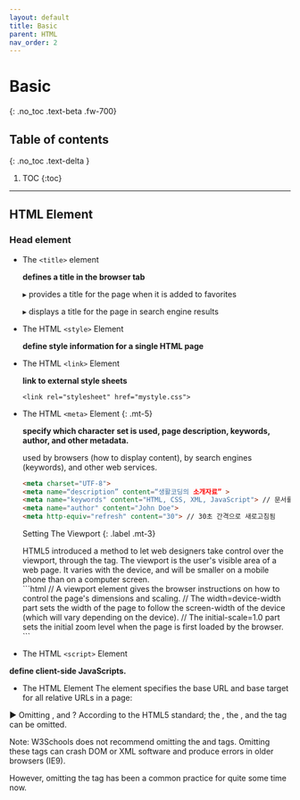 ```yaml
---
layout: default
title: Basic
parent: HTML
nav_order: 2
---
```


# Basic
{: .no_toc .text-beta .fw-700}

## Table of contents
{: .no_toc .text-delta }

1. TOC
{:toc}

---

## HTML Element

### Head element

* The `<title>` element

	**defines a title in the browser tab** 
    
	&#9656; provides a title for the page when it is added to favorites
	
    &#9656; displays a title for the page in search engine results

* The HTML `<style>` Element

	**define style information for a single HTML page**

* The HTML `<link>` Element

	**link to external style sheets**
    
	`<link rel="stylesheet" href="mystyle.css">`

* The HTML `<meta>` Element
{: .mt-5}

    **specify which character set is used, page description, keywords, author, and other metadata.**
    
    used by browsers (how to display content), by search engines (keywords), and other web services.
    
    ```html
    <meta charset="UTF-8">
    <meta name=“description” content=“생활코딩의 소개자료” > 
    <meta name="keywords" content="HTML, CSS, XML, JavaScript"> // 문서를 정의하는 단어들(키워드)
    <meta name="author" content="John Doe">
    <meta http-equiv="refresh" content="30"> // 30초 간격으로 새로고침됨
    ```

    Setting The Viewport
    {: .label .mt-3}
    
    <div class="code-example" markdown="1">
    HTML5 introduced a method to let web designers take control over the viewport, through the <meta> tag.
    The viewport is the user's visible area of a web page. It varies with the device, and will be smaller on a mobile phone than on a computer screen.
    </div>
    ```html
    <meta name="viewport" content="width=device-width, initial-scale=1.0">
      // A <meta> viewport element gives the browser instructions on how to control the page's dimensions and scaling.
      // The width=device-width part sets the width of the page to follow the screen-width of the device (which will vary depending on the device).
      // The initial-scale=1.0 part sets the initial zoom level when the page is first loaded by the browser.
    ```

* The HTML `<script>` Element
    
**define client-side JavaScripts.**
* The HTML <base> Element
The <base> element specifies the base URL and base target for all relative URLs in a page:
<base href="https://www.w3schools.com/images/" target="_blank">

▶ Omitting <html>, <head> and <body>?
According to the HTML5 standard; the <html>, the <body>, and the <head> tag can be omitted.

Note:
W3Schools does not recommend omitting the <html> and <body> tags. Omitting these tags can crash DOM or XML software and produce errors in older browsers (IE9).

However, omitting the <head> tag has been a common practice for quite some time now.